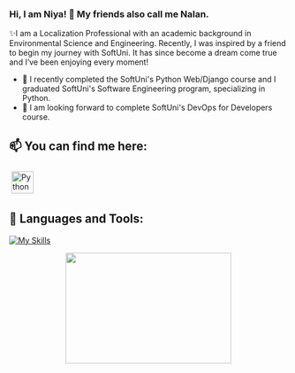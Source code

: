 ### Hi, I am Niya! 👋 My friends also call me Nalan.

✨I am a Localization Professional with an academic background in Environmental Science and Engineering. Recently, I was inspired by a friend to begin my journey with SoftUni. It has since become a dream come true and I’ve been enjoying every moment!

- 🔭 I recently completed the SoftUni's Python Web/Django course and I graduated SoftUni's Software Engineering program, specializing in Python.
- 🌱 I am looking forward to complete SoftUni's DevOps for Developers course.

## 📫 You can find me here: <p>

<link
  rel="stylesheet"
  href="https://cdn.jsdelivr.net/gh/dheereshagrwal/colored-icons@master/ci.min.css"
/>

 <a href="https://www.linkedin.com/in/niya-mateeva-yondzhju-phd/" target="_blank" rel="noopener noreferrer"> <img src="https://cdn.jsdelivr.net/npm/simple-icons@v3/icons/linkedin.svg" alt="Python" height="40" style="vertical-align:top; margin:4px"></a>
 
 ## 🧰 Languages and Tools:
[![My Skills](https://skillicons.dev/icons?i=py,js,react,postgres,regex,vscode,github,html,css)](https://skillicons.dev)
  
<p align="center">
  <img width="300" height="200" src="https://github-readme-stats.vercel.app/api/top-langs/?username=Polishko&theme=vision-friendly-dark">
</p>

